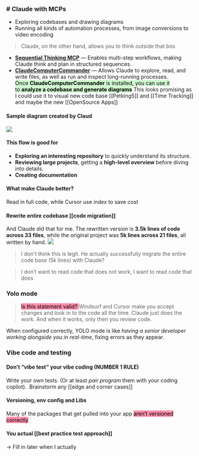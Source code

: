 ### # Claude with MCPs
- Exploring codebases and drawing diagrams
- Running all kinds of automation processes, from image conversions to video encoding
> Claude, on the other hand, allows you to think outside that box.
- [**Sequential Thinking MCP**](https://smithery.ai/server/@smithery-ai/server-sequential-thinking) — Enables multi-step workflows, making Claude think and plan in structured sequences.
- [**ClaudeComputerCommander**](https://github.com/wonderwhy-er/ClaudeComputerCommander) — Allows Claude to explore, read, and write files, as well as run and inspect long-running processes.
<mark style="background: #BBFABBA6;">Once **ClaudeComputerCommander** is installed, you can use it to **analyze a codebase and generate diagrams**</mark>
This looks promising as I could use it to visual new code base [[Petking5]] and [[Time Tracking]] and maybe the new [[OpenSource Apps]]
#### Sample diagram created by Claud
![](https://miro.medium.com/v2/resize:fit:1400/1*_N7MCVbaHEMdXZndmwuvzQ.png)
#### This flow is good for
- **Exploring an interesting repository** to quickly understand its structure.
- **Reviewing large projects**, getting a **high-level overview** before diving into details.
- **Creating documentation** 
#### What make Claude better?
Read in full code, while Cursor use *index* to save cost
#### Rewrite entire codebase [[code migration]]
And Claude did that for me. The rewritten version is **3.5k lines of code across 33 files**, while the original project was **5k lines across 21 files**, all written by hand.
![](https://miro.medium.com/v2/resize:fit:1400/1*R-G64WW0n8IHyFAHEaJo-w.png)
> I don't think this is legit. He actually successfully migrate the entire code base (5k lines) with Claude?

> I don’t want to read code that does not work, I want to read code that does

### Yolo mode
> <mark style="background: #FF5582A6;">Is this statement valid? </mark>Windsurf and Cursor make you accept changes and look in to the code all the time. Claude just does the work. And when it works, only then you review code.

When configured correctly, YOLO mode is like *having a senior developer working alongside you in real-time*, fixing errors as they appear.


### Vibe code and testing
#### Don’t “vibe test” your vibe coding (NUMBER 1 RULE)
Write your own tests. (Or at least *pair program* them with your coding copilot).
 Brainstorm any [[edge and corner cases]]

#### Versioning, env config and Libs
Many of the packages that get pulled into your app <mark style="background: #FF5582A6;">aren’t versioned correctly</mark>

#### You actual [[best practice test approach]]
-> Fill in later when I actually 

